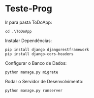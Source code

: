 # Teste-Prog
Ir para pasta ToDoApp:

    cd .\ToDoApp

Instalar Dependências:

    pip install django djangorestframework
    pip install django-cors-headers


Configurar o Banco de Dados:

    python manage.py migrate


Rodar o Servidor de Desenvolvimento:

    python manage.py runserver